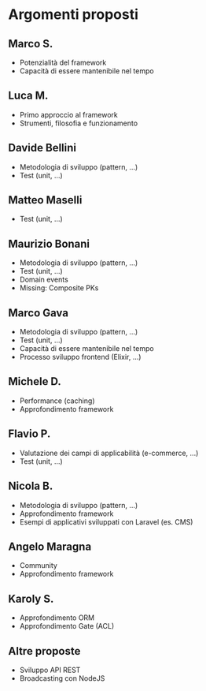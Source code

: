 # Argomenti proposti

## Marco S.
* Potenzialità del framework
* Capacità di essere mantenibile nel tempo

## Luca M.
* Primo approccio al framework
* Strumenti, filosofia e funzionamento

## Davide Bellini
* Metodologia di sviluppo (pattern, ...)
* Test (unit, ...)

## Matteo Maselli
* Test (unit, ...)

## Maurizio Bonani
* Metodologia di sviluppo (pattern, ...)
* Test (unit, ...)
* Domain events
* Missing: Composite PKs

## Marco Gava
* Metodologia di sviluppo (pattern, ...)
* Test (unit, ...)
* Capacità di essere mantenibile nel tempo
* Processo sviluppo frontend (Elixir, ...)

## Michele D.
* Performance (caching)
* Approfondimento framework

## Flavio P.
* Valutazione dei campi di applicabilità (e-commerce, ...)
* Test (unit, ...)

## Nicola B.
* Metodologia di sviluppo (pattern, ...)
* Approfondimento framework
* Esempi di applicativi sviluppati con Laravel (es. CMS)

## Angelo Maragna
* Community
* Approfondimento framework

## Karoly S.
* Approfondimento ORM
* Approfondimento Gate (ACL)

## Altre proposte
* Sviluppo API REST
* Broadcasting con NodeJS
